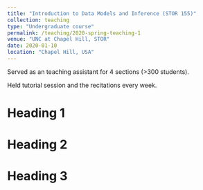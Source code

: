 ```yaml
---
title: "Introduction to Data Models and Inference (STOR 155)"
collection: teaching
type: "Undergraduate course"
permalink: /teaching/2020-spring-teaching-1
venue: "UNC at Chapel Hill, STOR"
date: 2020-01-10
location: "Chapel Hill, USA"
---
```


Served as an teaching assistant for 4 sections (>300 students).

Held tutorial session and the recitations every week.

Heading 1
======

Heading 2
======

Heading 3
======
